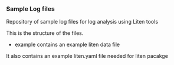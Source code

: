 ### Sample Log files 

Repository of sample log files for log analysis using Liten tools

This is the structure of the files.
* example contains an example liten data file

It also contains an example liten.yaml file needed for liten pacakge

